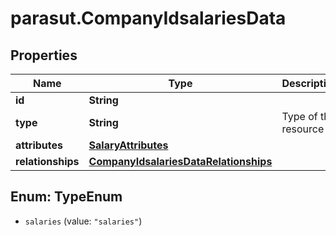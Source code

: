 # parasut.CompanyIdsalariesData

## Properties
Name | Type | Description | Notes
------------ | ------------- | ------------- | -------------
**id** | **String** |  | [optional] 
**type** | **String** | Type of the resource | [optional] 
**attributes** | [**SalaryAttributes**](SalaryAttributes.md) |  | [optional] 
**relationships** | [**CompanyIdsalariesDataRelationships**](CompanyIdsalariesDataRelationships.md) |  | [optional] 


<a name="TypeEnum"></a>
## Enum: TypeEnum


* `salaries` (value: `"salaries"`)




